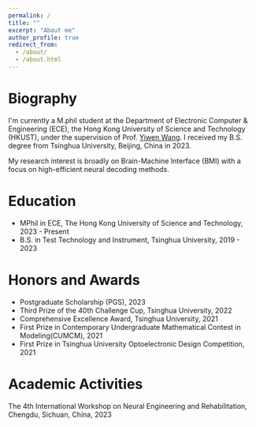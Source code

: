 ```yaml
---
permalink: /
title: ""
excerpt: "About me"
author_profile: true
redirect_from: 
  - /about/
  - /about.html
---
```

Biography
======
I'm currently a M.phil student at the Department of Electronic Computer & Engineering (ECE), the Hong Kong University of Science and Technology (HKUST), under the supervision of Prof. [Yiwen Wang](https://bmi.hkust.edu.hk/people.html). I received my B.S. degree from Tsinghua University, Beijing, China in 2023.

My research interest is broadly on Brain-Machine Interface (BMI) with a focus on high-efficient neural decoding methods.

Education
======
* MPhil in ECE, The Hong Kong University of Science and Technology, 2023 - Present
* B.S. in Test Technology and Instrument, Tsinghua University, 2019 - 2023

Honors and Awards
======
* Postgraduate Scholarship (PGS), 2023
* Third Prize of the 40th Challenge Cup, Tsinghua University, 2022
* Comprehensive Excellence Award, Tsinghua University, 2021
* First Prize in Contemporary Undergraduate Mathematical Contest in Modeling(CUMCM), 2021
* First Prize in Tsinghua University Optoelectronic Design Competition, 2021


Academic Activities
======
The 4th International Workshop on Neural Engineering and Rehabilitation, Chengdu, Sichuan, China, 2023
